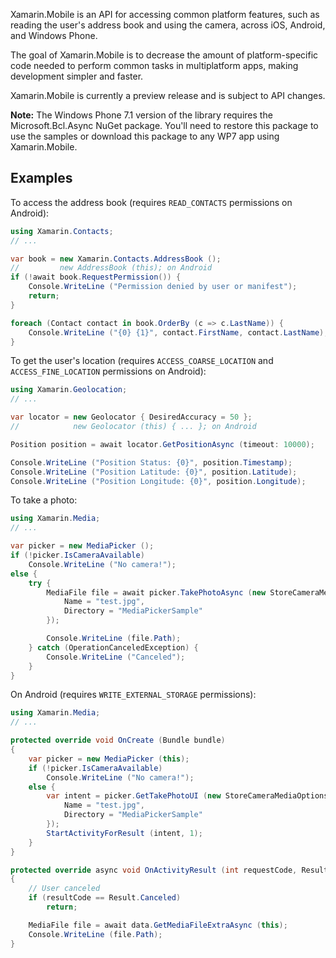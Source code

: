 Xamarin.Mobile is an API for accessing common platform features, such as
reading the user's address book and using the camera, across iOS,
Android, and Windows Phone.

The goal of Xamarin.Mobile is to decrease the amount of
platform-specific code needed to perform common tasks in multiplatform
apps, making development simpler and faster.

Xamarin.Mobile is currently a preview release and is subject to API
changes.

**Note:** The Windows Phone 7.1 version of the library requires the
Microsoft.Bcl.Async NuGet package. You'll need to restore this package
to use the samples or download this package to any WP7 app using
Xamarin.Mobile.

## Examples

To access the address book (requires `READ_CONTACTS` permissions
on Android):

```csharp
using Xamarin.Contacts;
// ...

var book = new Xamarin.Contacts.AddressBook ();
//         new AddressBook (this); on Android
if (!await book.RequestPermission()) {
	Console.WriteLine ("Permission denied by user or manifest");
	return;
}

foreach (Contact contact in book.OrderBy (c => c.LastName)) {
	Console.WriteLine ("{0} {1}", contact.FirstName, contact.LastName);
}
```

To get the user's location (requires `ACCESS_COARSE_LOCATION` and
`ACCESS_FINE_LOCATION` permissions on Android):

```csharp
using Xamarin.Geolocation;
// ...

var locator = new Geolocator { DesiredAccuracy = 50 };
//            new Geolocator (this) { ... }; on Android

Position position = await locator.GetPositionAsync (timeout: 10000);

Console.WriteLine ("Position Status: {0}", position.Timestamp);
Console.WriteLine ("Position Latitude: {0}", position.Latitude);
Console.WriteLine ("Position Longitude: {0}", position.Longitude);
```

To take a photo:

```csharp
using Xamarin.Media;
// ...

var picker = new MediaPicker ();
if (!picker.IsCameraAvailable)
	Console.WriteLine ("No camera!");
else {
	try {
		MediaFile file = await picker.TakePhotoAsync (new StoreCameraMediaOptions {
			Name = "test.jpg",
			Directory = "MediaPickerSample"
		});

		Console.WriteLine (file.Path);
	} catch (OperationCanceledException) {
		Console.WriteLine ("Canceled");
	}
}
```

On Android (requires `WRITE_EXTERNAL_STORAGE` permissions):

```csharp
using Xamarin.Media;
// ...

protected override void OnCreate (Bundle bundle)
{
	var picker = new MediaPicker (this);
	if (!picker.IsCameraAvailable)
		Console.WriteLine ("No camera!");
	else {
		var intent = picker.GetTakePhotoUI (new StoreCameraMediaOptions {
			Name = "test.jpg",
			Directory = "MediaPickerSample"
		});
		StartActivityForResult (intent, 1);
	}
}

protected override async void OnActivityResult (int requestCode, Result resultCode, Intent data)
{
	// User canceled
	if (resultCode == Result.Canceled)
		return;

	MediaFile file = await data.GetMediaFileExtraAsync (this);
	Console.WriteLine (file.Path);
}
```
